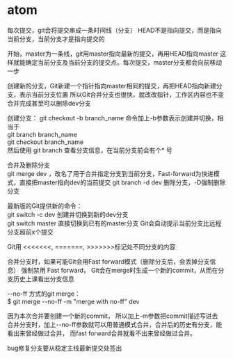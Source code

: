 # atom

每次提交，git会将提交串成一条时间线（分支）
HEAD不是指向提交，而是指向当前分支，当前分支才是指向提交的

开始，master为一条线，git用master指向最新的提交，再用HEAD指向master
这样就能确定当前分支及当前分支的提交点。每次提交，master分支都会向前移动一步

创建新的分支，Git新建一个指针指向master相同的提交，再把HEAD指向新建分支，表示当前分支位置
所以Git合并分支也很快，就改改指针，工作区内容也不变
合并完成甚至可以删除dev分支

创建分支：
git checkout -b branch_name  命令加上-b参数表示创建并切换，相当于   
git branch branch_name   
git checkout branch_name   
然后使用 git branch 查看分支信息，在当前分支前会有个* 号

合并及删除分支   
git merge dev ，改名了用于合并指定分支到当前分支，Fast-forward为快进模式，直接把master指向dev的当前提交
git branch -d dev 删除分支，-D强制删除分支

最新版的Git提供新的命令：   
git switch -c dev 创建并切换到新的dev分支   
git switch master 直接切换到已有的master分支 Git会自动提示当前分支比远程分支超前x个提交

Git用 <<<<<<<, =======, >>>>>>>标记处不同分支的内容

合并分支时，如果可能Git会用Fast forward模式（删除分支后，会丢掉分支信息）
强制禁用 Fast forward， Git会在merge时生成一个新的commit，从而在分支历史上课看出分支信息

--no-ff 方式的git merge：  
$ git merge --no-ff -m "merge with no-ff" dev

因为本次合并要创建一个新的commit， 所以加上-m参数把commit描述写进去   
合并分支时，加上--no-ff参数就可以用普通模式合并，合并后的历史有分支，能看出来曾经做过合并，
而fast forward合并就看不出来曾经做过合并。

bug修复分支要从稳定主线最新提交处签出
